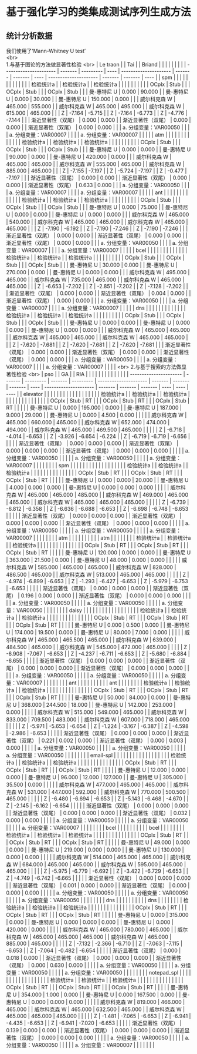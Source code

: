基于强化学习的类集成测试序列生成方法
====  
统计分析数据  
------- 
我们使用了‘Mann-Whitney U test’  
\<br>  
1.与基于图论的方法做显著性检验
\<br> 
| Le traon               |         | Tai       |      | Briand                |         |         |      |                       |         |         |      |
| ---------------------- | ------- | --------- | ---- | --------------------- | ------- | ------- | ---- | --------------------- | ------- | ------- | ---- |
| spm                    |         |           |      |                       |         |         |      |                       |         |         |      |
| 检验统计a              |         | 检验统计a |      | 检验统计a             |         |         |      |                       |         |         |      |
|                        | OCplx   | Stub      |      |                       | OCplx   | Stub    |      |                       | OCplx   | Stub    |      |
| 曼-惠特尼 U            | 0.000   | 90.000    |      | 曼-惠特尼 U           | 0.000   | 30.000  |      | 曼-惠特尼 U           | 150.000 | 0.000   |      |
| 威尔科克森 W           | 465.000 | 555.000   |      | 威尔科克森 W          | 465.000 | 495.000 |      | 威尔科克森 W          | 615.000 | 465.000 |      |
| Z                      | -7.164  | -5.715    |      | Z                     | -7.164  | -6.773  |      | Z                     | -4.776  | -7.144  |      |
| 渐近显著性（双尾）     | 0.000   | 0.000     |      | 渐近显著性（双尾）    | 0.000   | 0.000   |      | 渐近显著性（双尾）    | 0.000   | 0.000   |      |
| a.  分组变量：VAR00050 |         |           |      | a. 分组变量：VAR00007 |         |         |      | a. 分组变量：VAR00007 |         |         |      |
| atm                    |         |           |      |                       |         |         |      |                       |         |         |      |
| 检验统计a              |         | 检验统计a |      | 检验统计a             |         |         |      |                       |         |         |      |
|                        | OCplx   | Stub      |      |                       | OCplx   | Stub    |      |                       | OCplx   | Stub    |      |
| 曼-惠特尼 U            | 0.000   | 0.000     |      | 曼-惠特尼 U           | 90.000  | 0.000   |      | 曼-惠特尼 U           | 420.000 | 0.000   |      |
| 威尔科克森 W           | 465.000 | 465.000   |      | 威尔科克森 W          | 555.000 | 465.000 |      | 威尔科克森 W          | 885.000 | 465.000 |      |
| Z                      | -7.155  | -7.197    |      | Z                     | -5.724  | -7.197  |      | Z                     | -0.477  | -7.197  |      |
| 渐近显著性（双尾）     | 0.000   | 0.000     |      | 渐近显著性（双尾）    | 0.000   | 0.000   |      | 渐近显著性（双尾）    | 0.633   | 0.000   |      |
| a.  分组变量：VAR00050 |         |           |      | a. 分组变量：VAR00007 |         |         |      | a. 分组变量：VAR00007 |         |         |      |
| ant                    |         |           |      |                       |         |         |      |                       |         |         |      |
| 检验统计a              |         | 检验统计a |      | 检验统计a             |         |         |      |                       |         |         |      |
|                        | OCplx   | Stub      |      |                       | OCplx   | Stub    |      |                       | OCplx   | Stub    |      |
| 曼-惠特尼 U            | 0.000   | 75.000    |      | 曼-惠特尼 U           | 0.000   | 0.000   |      | 曼-惠特尼 U           | 0.000   | 0.000   |      |
| 威尔科克森 W           | 465.000 | 540.000   |      | 威尔科克森 W          | 465.000 | 465.000 |      | 威尔科克森 W          | 465.000 | 465.000 |      |
| Z                      | -7.190  | -6.192    |      | Z                     | -7.190  | -7.246  |      | Z                     | -7.190  | -7.246  |      |
| 渐近显著性（双尾）     | 0.000   | 0.000     |      | 渐近显著性（双尾）    | 0.000   | 0.000   |      | 渐近显著性（双尾）    | 0.000   | 0.000   |      |
| a.  分组变量：VAR00050 |         |           |      | a. 分组变量：VAR00007 |         |         |      | a. 分组变量：VAR00007 |         |         |      |
| bcel                   |         |           |      |                       |         |         |      |                       |         |         |      |
| 检验统计a              |         | 检验统计a |      | 检验统计a             |         |         |      |                       |         |         |      |
|                        | OCplx   | Stub      |      |                       | OCplx   | Stub    |      |                       | OCplx   | Stub    |      |
| 曼-惠特尼 U            | 30.000  | 0.000     |      | 曼-惠特尼 U           | 270.000 | 0.000   |      | 曼-惠特尼 U           | 0.000   | 0.000   |      |
| 威尔科克森 W           | 495.000 | 465.000   |      | 威尔科克森 W          | 735.000 | 465.000 |      | 威尔科克森 W          | 465.000 | 465.000 |      |
| Z                      | -6.653  | -7.202    |      | Z                     | -2.851  | -7.202  |      | Z                     | -7.128  | -7.202  |      |
| 渐近显著性（双尾）     | 0.000   | 0.000     |      | 渐近显著性（双尾）    | 0.004   | 0.000   |      | 渐近显著性（双尾）    | 0.000   | 0.000   |      |
| a.  分组变量：VAR00050 |         |           |      | a. 分组变量：VAR00007 |         |         |      | a. 分组变量：VAR00007 |         |         |      |
| dns                    |         |           |      |                       |         |         |      |                       |         |         |      |
| 检验统计a              |         | 检验统计a |      | 检验统计a             |         |         |      |                       |         |         |      |
|                        | OCplx   | Stub      |      |                       | OCplx   | Stub    |      |                       | OCplx   | Stub    |      |
| 曼-惠特尼 U            | 0.000   | 0.000     |      | 曼-惠特尼 U           | 0.000   | 0.000   |      | 曼-惠特尼 U           | 0.000   | 0.000   |      |
| 威尔科克森 W           | 465.000 | 465.000   |      | 威尔科克森 W          | 465.000 | 465.000 |      | 威尔科克森 W          | 465.000 | 465.000 |      |
| Z                      | -7.620  | -7.681    |      | Z                     | -7.620  | -7.681  |      | Z                     | -7.620  | -7.681  |      |
| 渐近显著性（双尾）     | 0.000   | 0.000     |      | 渐近显著性（双尾）    | 0.000   | 0.000   |      | 渐近显著性（双尾）    | 0.000   | 0.000   |      |
| a.  分组变量：VAR00050 |         |           |      | a. 分组变量：VAR00007 |         |         |      | a. 分组变量：VAR00007 |         |         |      |
\<br> 
2.与基于搜索的方法做显著性检验
\<br> 
| pso                    |         | GA        |         | RIA       |                       |         |         |         |      |                       |         |         |         |      |      |      |
| ---------------------- | ------- | --------- | ------- | --------- | --------------------- | ------- | ------- | ------- | ---- | --------------------- | ------- | ------- | ------- | ---- | ---- | ---- |
| elevator               |         |           |         |           |                       |         |         |         |      |                       |         |         |         |      |      |      |
| 检验统计a              |         | 检验统计a |         | 检验统计a |                       |         |         |         |      |                       |         |         |         |      |      |      |
|                        | OCplx   | Stub      | RT      |           |                       | OCplx   | Stub    | RT      |      |                       | OCplx   | Stub    | RT      |      |      |      |
| 曼-惠特尼 U            | 0.000   | 195.000   | 0.000   |           | 曼-惠特尼 U           | 187.000 | 9.000   | 29.000  |      | 曼-惠特尼 U           | 0.000   | 4.500   | 0.000   |      |      |      |
| 威尔科克森 W           | 465.000 | 660.000   | 465.000 |           | 威尔科克森 W          | 652.000 | 474.000 | 494.000 |      | 威尔科克森 W          | 465.000 | 469.500 | 465.000 |      |      |      |
| Z                      | -6.718  | -4.014    | -6.653  |           | Z                     | -3.926  | -6.654  | -6.224  |      | Z                     | -6.719  | -6.719  | -6.656  |      |      |      |
| 渐近显著性（双尾）     | 0.000   | 0.000     | 0.000   |           | 渐近显著性（双尾）    | 0.000   | 0.000   | 0.000   |      | 渐近显著性（双尾）    | 0.000   | 0.000   | 0.000   |      |      |      |
| a.  分组变量：VAR00050 |         |           |         |           | a. 分组变量：VAR00050 |         |         |         |      | a. 分组变量：VAR00007 |         |         |         |      |      |      |
| spm                    |         |           |         |           |                       |         |         |         |      |                       |         |         |         |      |      |      |
| 检验统计a              |         | 检验统计a |         | 检验统计a |                       |         |         |         |      |                       |         |         |         |      |      |      |
|                        | OCplx   | Stub      | RT      |           |                       | OCplx   | Stub    | RT      |      |                       | OCplx   | Stub    | RT      |      |      |      |
| 曼-惠特尼 U            | 0.000   | 0.000     | 20.000  |           | 曼-惠特尼 U           | 4.000   | 0.000   | 0.000   |      | 曼-惠特尼 U           | 0.000   | 0.000   | 0.000   |      |      |      |
| 威尔科克森 W           | 465.000 | 465.000   | 485.000 |           | 威尔科克森 W          | 469.000 | 465.000 | 465.000 |      | 威尔科克森 W          | 465.000 | 465.000 | 465.000 |      |      |      |
| Z                      | -6.739  | -6.812    | -6.358  |           | Z                     | -6.636  | -6.688  | -6.653  |      | Z                     | -6.698  | -6.748  | -6.653  |      |      |      |
| 渐近显著性（双尾）     | 0.000   | 0.000     | 0.000   |           | 渐近显著性（双尾）    | 0.000   | 0.000   | 0.000   |      | 渐近显著性（双尾）    | 0.000   | 0.000   | 0.000   |      |      |      |
| a.  分组变量：VAR00050 |         |           |         |           | a. 分组变量：VAR00050 |         |         |         |      | a. 分组变量：VAR00007 |         |         |         |      |      |      |
| atm                    |         |           |         |           |                       |         |         |         |      | atm                   |         |         |         |      |      |      |
| 检验统计a              |         | 检验统计a |         | 检验统计a |                       |         |         |         |      |                       |         |         |         |      |      |      |
|                        | OCplx   | Stub      | RT      |           |                       | OCplx   | Stub    | RT      |      |                       | OCplx   | Stub    | RT      |      |      |      |
| 曼-惠特尼 U            | 120.000 | 0.000     | 0.000   |           | 曼-惠特尼 U           | 363.000 | 21.500  | 0.000   |      | 曼-惠特尼 U           | 48.000  | 0.000   | 0.000   |      |      |      |
| 威尔科克森 W           | 585.000 | 465.000   | 465.000 |           | 威尔科克森 W          | 828.000 | 486.500 | 465.000 |      | 威尔科克森 W          | 513.000 | 465.000 | 465.000 |      |      |      |
| Z                      | -4.974  | -6.899    | -6.653  |           | Z                     | -1.293  | -6.427  | -6.653  |      | Z                     | -5.979  | -6.753  | -6.653  |      |      |      |
| 渐近显著性（双尾）     | 0.000   | 0.000     | 0.000   |           | 渐近显著性（双尾）    | 0.196   | 0.000   | 0.000   |      | 渐近显著性（双尾）    | 0.000   | 0.000   | 0.000   |      |      |      |
| a.  分组变量：VAR00050 |         |           |         |           | a. 分组变量：VAR00050 |         |         |         |      | a. 分组变量：VAR00050 |         |         |         |      |      |      |
| daisy                  |         |           |         |           |                       |         |         |         |      |                       |         |         |         |      |      |      |
| 检验统计a              |         | 检验统计a |         | 检验统计a |                       |         |         |         |      |                       |         |         |         |      |      |      |
|                        | OCplx   | Stub      | RT      |           |                       | OCplx   | Stub    | RT      |      |                       | OCplx   | Stub    | RT      |      |      |      |
| 曼-惠特尼 U            | 0.000   | 0.500     | 0.000   |           | 曼-惠特尼 U           | 174.000 | 19.500  | 0.000   |      | 曼-惠特尼 U           | 80.000  | 7.000   | 0.000   |      |      |      |
| 威尔科克森 W           | 465.000 | 465.500   | 465.000 |           | 威尔科克森 W          | 639.000 | 484.500 | 465.000 |      | 威尔科克森 W          | 545.000 | 472.000 | 465.000 |      |      |      |
| Z                      | -6.908  | -7.067    | -6.653  |           | Z                     | -4.237  | -6.711  | -6.653  |      | Z                     | -5.680  | -6.884  | -6.655  |      |      |      |
| 渐近显著性（双尾）     | 0.000   | 0.000     | 0.000   |           | 渐近显著性（双尾）    | 0.000   | 0.000   | 0.000   |      | 渐近显著性（双尾）    | 0.000   | 0.000   | 0.000   |      |      |      |
| a.  分组变量：VAR00050 |         |           |         |           | a. 分组变量：VAR00050 |         |         |         |      | a. 分组变量：VAR00007 |         |         |         |      |      |      |
| ant                    |         |           |         |           |                       |         |         |         |      | ant                   |         |         |         |      |      |      |
| 检验统计a              |         | 检验统计a |         | 检验统计a |                       |         |         |         |      |                       |         |         |         |      |      |      |
|                        | OCplx   | Stub      | RT      |           |                       | OCplx   | Stub    | RT      |      |                       | OCplx   | Stub    | RT      |      |      |      |
| 曼-惠特尼 U            | 50.000  | 84.000    | 0.000   |           | 曼-惠特尼 U           | 368.000 | 244.500 | 18.000  |      | 曼-惠特尼 U           | 142.000 | 253.000 | 0.000   |      |      |      |
| 威尔科克森 W           | 515.000 | 549.000   | 465.000 |           | 威尔科克森 W          | 833.000 | 709.500 | 483.000 |      | 威尔科克森 W          | 607.000 | 718.000 | 465.000 |      |      |      |
| Z                      | -5.971  | -5.653    | -6.654  |           | Z                     | -1.224  | -3.167  | -6.387  |      | Z                     | -4.598  | -2.986  | -6.653  |      |      |      |
| 渐近显著性（双尾）     | 0.000   | 0.000     | 0.000   |           | 渐近显著性（双尾）    | 0.221   | 0.002   | 0.000   |      | 渐近显著性（双尾）    | 0.000   | 0.003   | 0.000   |      |      |      |
| a.  分组变量：VAR00050 |         |           |         |           | a. 分组变量：VAR00050 |         |         |         |      | a. 分组变量：VAR00050 |         |         |         |      |      |      |
| email-spl              |         |           |         |           |                       |         |         |         |      |                       |         |         |         |      |      |      |
| 检验统计a              |         | 检验统计a |         | 检验统计a |                       |         |         |         |      |                       |         |         |         |      |      |      |
|                        | OCplx   | Stub      | RT      |           |                       | OCplx   | Stub    | RT      |      |                       | OCplx   | Stub    | RT      |      |      |      |
| 曼-惠特尼 U            | 12.000  | 0.000     | 0.000   |           | 曼-惠特尼 U           | 96.000  | 12.000  | 127.000 |      | 曼-惠特尼 U           | 305.000 | 35.500  | 0.000   |      |      |      |
| 威尔科克森 W           | 477.000 | 465.000   | 465.000 |           | 威尔科克森 W          | 531.000 | 447.000 | 592.000 |      | 威尔科克森 W          | 770.000 | 500.500 | 465.000 |      |      |      |
| Z                      | -6.480  | -6.694    | -6.653  |           | Z                     | -5.143  | -6.468  | -4.670  |      | Z                     | -2.145  | -6.162  | -6.654  |      |      |      |
| 渐近显著性（双尾）     | 0.000   | 0.000     | 0.000   |           | 渐近显著性（双尾）    | 0.000   | 0.000   | 0.000   |      | 渐近显著性（双尾）    | 0.032   | 0.000   | 0.000   |      |      |      |
| a.  分组变量：VAR00050 |         |           |         |           | a. 分组变量：VAR00050 |         |         |         |      | a. 分组变量：VAR00007 |         |         |         |      |      |      |
| bcel                   |         |           |         |           |                       |         |         |         |      | bcel                  |         |         |         |      |      |      |
| 检验统计a              |         | 检验统计a |         | 检验统计a |                       |         |         |         |      |                       |         |         |         |      |      |      |
|                        | OCplx   | Stub      | RT      |           |                       | OCplx   | Stub    | RT      |      |                       | OCplx   | Stub    | RT      |      |      |      |
| 曼-惠特尼 U            | 49.000  | 0.000     | 0.000   |           | 曼-惠特尼 U           | 219.000 | 0.000   | 0.000   |      | 曼-惠特尼 U           | 130.000 | 0.000   | 0.000   |      |      |      |
| 威尔科克森 W           | 514.000 | 465.000   | 465.000 |           | 威尔科克森 W          | 684.000 | 465.000 | 465.000 |      | 威尔科克森 W          | 595.000 | 465.000 | 465.000 |      |      |      |
| Z                      | -5.975  | -6.779    | -6.692  |           | Z                     | -3.422  | -6.729  | -6.653  |      | Z                     | -4.749  | -6.742  | -6.665  |      |      |      |
| 渐近显著性（双尾）     | 0.000   | 0.000     | 0.000   |           | 渐近显著性（双尾）    | 0.001   | 0.000   | 0.000   |      | 渐近显著性（双尾）    | 0.000   | 0.000   | 0.000   |      |      |      |
| a.  分组变量：VAR00050 |         |           |         |           | a. 分组变量：VAR00050 |         |         |         |      | a. 分组变量：VAR00050 |         |         |         |      |      |      |
| dns                    |         |           |         |           |                       |         |         |         |      | dns                   |         |         |         |      |      |      |
| 检验统计a              |         | 检验统计a |         | 检验统计a |                       |         |         |         |      |                       |         |         |         |      |      |      |
|                        | OCplx   | Stub      | RT      |           |                       | OCplx   | Stub    | RT      |      |                       | OCplx   | Stub    | RT      |      |      |      |
| 曼-惠特尼 U            | 0.000   | 315.000   | 0.000   |           | 曼-惠特尼 U           | 0.000   | 0.000   | 0.000   |      | 曼-惠特尼 U           | 0.000   | 420.000 | 0.000   |      |      |      |
| 威尔科克森 W           | 465.000 | 780.000   | 465.000 |           | 威尔科克森 W          | 465.000 | 465.000 | 465.000 |      | 威尔科克森 W          | 465.000 | 885.000 | 465.000 |      |      |      |
| Z                      | -7.132  | -2.366    | -6.710  |           | Z                     | -7.063  | -7.115  | -6.653  |      | Z                     | -7.064  | -0.482  | -6.654  |      |      |      |
| 渐近显著性（双尾）     | 0.000   | 0.018     | 0.000   |           | 渐近显著性（双尾）    | 0.000   | 0.000   | 0.000   |      | 渐近显著性（双尾）    | 0.000   | 0.630   | 0.000   |      |      |      |
| a.  分组变量：VAR00050 |         |           |         |           | a. 分组变量：VAR00050 |         |         |         |      | a. 分组变量：VAR00050 |         |         |         |      |      |      |
| notepad_spl            |         |           |         |           |                       |         |         |         |      |                       |         |         |         |      |      |      |
| 检验统计a              |         | 检验统计a |         | 检验统计a |                       |         |         |         |      |                       |         |         |         |      |      |      |
|                        | OCplx   | Stub      | RT      |           |                       | OCplx   | Stub    | RT      |      |                       | OCplx   | Stub    | RT      |      |      |      |
| 曼-惠特尼 U            | 354.000 | 1.000     | 0.000   |           | 曼-惠特尼 U           | 0.000   | 167.500 | 0.000   |      | 曼-惠特尼 U           | 0.000   | 0.000   | 0.000   |      |      |      |
| 威尔科克森 W           | 819.000 | 466.000   | 465.000 |           | 威尔科克森 W          | 465.000 | 632.500 | 465.000 |      | 威尔科克森 W          | 465.000 | 465.000 | 465.000 |      |      |      |
| Z                      | -1.481  | -7.065    | -6.653  |           | Z                     | -6.941  | -4.435  | -6.653  |      | Z                     | -6.941  | -7.020  | -6.653  |      |      |      |
| 渐近显著性（双尾）     | 0.139   | 0.000     | 0.000   |           | 渐近显著性（双尾）    | 0.000   | 0.000   | 0.000   |      | 渐近显著性（双尾）    | 0.000   | 0.000   | 0.000   |      |      |      |
| a.  分组变量：VAR00050 |         |           |         |           | a. 分组变量：VAR00050 |         |         |         |      | a. 分组变量：VAR00007 |         |         |         |      |      |      |
